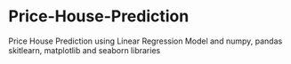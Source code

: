 # Price-House-Prediction
Price House Prediction using Linear Regression Model and numpy, pandas skitlearn, matplotlib and seaborn libraries
